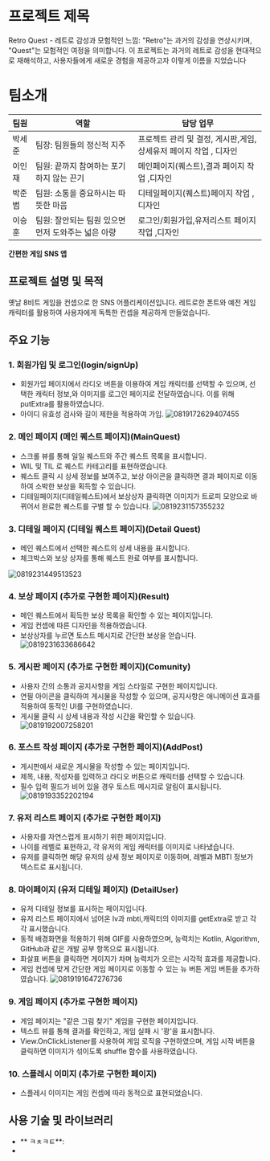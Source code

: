 # 프로젝트 제목
Retro Quest - 레트로 감성과 모험적인 느낌: "Retro"는 과거의 감성을 연상시키며, "Quest"는 모험적인 여정을 의미합니다. 이 프로젝트는 과거의 레트로 감성을 현대적으로 재해석하고, 사용자들에게 새로운 경험을 제공하고자 이렇게 이름을 지었습니다
# 팀소개
| 팀원       | 역할         | 담당 업무                                 |
|------------|--------------|-------------------------------------------|
|  박세준 | 팀장: 팀원들의 정신적 지주 | 프로젝트 관리 및 결정, 게시판,게임,상세유저 페이지 작업  , 디자인      |
| 이인재  | 팀원: 끝까지 참여하는 포기하지 않는 끈기       | 메인페이지(퀘스트),결과 페이지 작업   ,디자인     |
|  박준범  | 팀원: 소통을 중요하시는 따뜻한 마음    | 디테일페이지(퀘스트)페이지 작업  ,디자인     |
|  이승훈  | 팀원: 잘안되는 팀원 있으면 먼저 도와주는 넓은 아량  | 로그인/회원가입,유저리스트 페이지 작업    ,디자인          |

**간편한 게임 SNS 앱**

## 프로젝트 설명 및 목적
옛날 8비트 게임을 컨셉으로 한 SNS 어플리케이션입니다. 레트로한 폰트와 예전 게임 캐릭터를 활용하여 사용자에게 독특한  컨셉을 제공하게 만들었습니다.

## 주요 기능

### 1. 회원가입 및 로그인(login/signUp)
- 회원가입 페이지에서 라디오 버튼을 이용하여 게임 캐릭터를 선택할 수 있으며, 선택한 캐릭터 정보,와 이미지를 로그인 페이지로 전달하였습니다. 이를 위해 putExtra를 활용하였습니다.
- 아이디 유효성 검사와 길이 제한을 적용하여 가입.
![0819172629407455](https://github.com/sp-19team/RetroQuest/assets/136980408/a43b984f-c3a7-444f-a61e-23d98d5085a3)



### 2. 메인 페이지 (메인 퀘스트 페이지)(MainQuest)
- 스크롤 뷰를 통해 일일 퀘스트와 주간 퀘스트 목록을 표시합니다.
- WIL  및 TIL 로 퀘스트 카테고리를 표현하였습니다.
- 퀘스트 클릭 시 상세 정보를 보여주고, 보상 아이콘을 클릭하면 결과 페이지로 이동하여 소박한 보상을 획득할 수 있습니다.
- 디테일페이지(디테일퀘스트)에서 보상상자 클릭하면 이미지가 트로피 모양으로 바뀌어서 완료한 퀘스트를 구별 할 수 있습니다.
![0819231157355232](https://github.com/sp-19team/RetroQuest/assets/136980408/fcdaa5b2-490a-4107-9911-80fa477a803f)





### 3. 디테일 페이지 (디테일 퀘스트 페이지)(Detail Quest)
- 메인 퀘스트에서 선택한 퀘스트의 상세 내용을 표시합니다.
- 체크박스와 보상 상자를 통해 퀘스트 완료 여부를 표시합니다.


![0819231449513523](https://github.com/sp-19team/RetroQuest/assets/136980408/43e8b4d8-b96b-4cd1-9a4b-2e39f10a425e)





### 4. 보상 페이지 (추가로 구현한 페이지)(Result)
- 메인 퀘스트에서 획득한 보상 목록을 확인할 수 있는 페이지입니다.
- 게임 컨셉에 따른 디자인을 적용하였습니다.
- 보상상자를 누르면 토스트 메시지로 간단한 보상을 얻습니다.
![0819231633686642](https://github.com/sp-19team/RetroQuest/assets/136980408/76011fdf-ffeb-4cce-ac10-dde322cdd8c4)

### 5. 게시판 페이지 (추가로 구현한 페이지)(Comunity)
- 사용자 간의 소통과 공지사항을 게임 스타일로 구현한 페이지입니다.
- 연필 아이콘을 클릭하여 게시물을 작성할 수 있으며, 공지사항은 애니메이션 효과를 적용하여 동적인 UI를 구현하였습니다.
- 게시물 클릭 시 상세 내용과 작성 시간을 확인할 수 있습니다.
![0819192007258201](https://github.com/sp-19team/RetroQuest/assets/136980408/5484d7b3-138f-4ee4-804d-7bb695d30501)

### 6. 포스트 작성 페이지 (추가로 구현한 페이지)(AddPost)
- 게시판에서 새로운 게시물을 작성할 수 있는 페이지입니다.
- 제목, 내용, 작성자를 입력하고 라디오 버튼으로 캐릭터를 선택할 수 있습니다.
- 필수 입력 필드가 비어 있을 경우 토스트 메시지로 알림이 표시됩니다.
![0819193352202194](https://github.com/sp-19team/RetroQuest/assets/136980408/4a838bca-e7d9-4863-902c-c544632fa7fe)

### 7. 유저 리스트 페이지 (추가로 구현한 페이지)
- 사용자를 자연스럽게 표시하기 위한 페이지입니다.
- 나이를 레벨로 표현하고, 각 유저의 게임 캐릭터를 이미지로 나타냈습니다.
- 유저를 클릭하면 해당 유저의 상세 정보 페이지로 이동하며, 레벨과 MBTI 정보가 텍스트로 표시됩니다.

### 8. 마이페이지 (유저 디테일 페이지) (DetailUser)
- 유저 디테일 정보를 표시하는 페이지입니다.
- 유저 리스트 페이지에서 넘어온 lv과 mbti,캐릭터의 이미지를 getExtra로 받고 각각 표시했습니다.
- 동적 배경화면을 적용하기 위해 GIF를 사용하였으며, 능력치는 Kotlin, Algorithm, GitHub과 같은 개발 공부 항목으로 표시됩니다.
- 화살표 버튼을 클릭하면 게이지가 차며 능력치가 오르는 시각적 효과를 제공합니다.
- 게임 컨셉에 맞게 간단한 게임 페이지로 이동할 수 있는 뉴 버튼 게임 버튼을 추가하였습니다.
  ![0819191647276736](https://github.com/sp-19team/RetroQuest/assets/136980408/21b2a37d-7882-4682-84fb-28eba7c28d4c)


### 9. 게임 페이지 (추가로 구현한 페이지)
- 게임 페이지는 "같은 그림 찾기" 게임을 구현한 페이지입니다.
- 텍스트 뷰를 통해 결과를 확인하고, 게임 실패 시 '꽝'을 표시합니다.
- View.OnClickListener를 사용하여 게임 로직을 구현하였으며, 게임 시작 버튼을 클릭하면 이미지가 섞이도록 shuffle 함수를 사용하였습니다.

### 10. 스플레시 이미지 (추가로 구현한 페이지)
- 스플레시 이미지는 게임 컨셉에 따라 동적으로 표현되었습니다.

## 사용 기술 및 라이브러리
- **  ㅋㅊㅋㅌ**: 
- 
